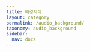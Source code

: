 ```yaml
---
title: 배경지식
layout: category
permalink: /audio_background/
taxonomy: audio_background
sidebar:
  nav: docs
---
```



